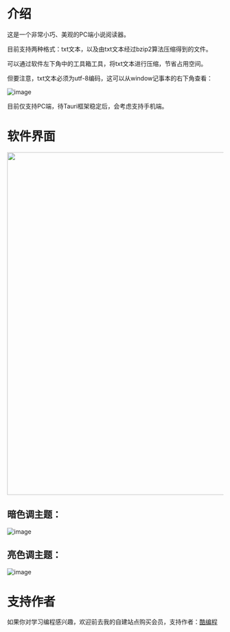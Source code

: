 # 介绍

这是一个非常小巧、美观的PC端小说阅读器。

目前支持两种格式：txt文本，以及由txt文本经过bzip2算法压缩得到的文件。

可以通过软件左下角中的工具箱工具，将txt文本进行压缩，节省占用空间。

但要注意，txt文本必须为utf-8编码，这可以从window记事本的右下角查看：

![image](https://github.com/ys928/XunYou/assets/80371119/574faf70-b61f-4d0f-9149-17e1c15cad2d)

目前仅支持PC端，待Tauri框架稳定后，会考虑支持手机端。

# 软件界面

<img width="798" src="https://github.com/ys928/XunYou/assets/80371119/c8d84fa7-615f-4b26-befd-11021288faab">

## 暗色调主题：

![image](https://github.com/ys928/XunYou/assets/80371119/9af2f656-09cf-49c6-8b58-c325ce7befbd)


## 亮色调主题：

![image](https://github.com/ys928/XunYou/assets/80371119/c13082b6-0f8f-4dfe-9419-f8a67f357765)


# 支持作者

如果你对学习编程感兴趣，欢迎前去我的自建站点购买会员，支持作者：[酷编程](https://www.kucoding.com)
